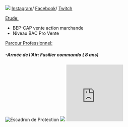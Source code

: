 
  
  <p><img src= "https://image-uniservice.linternaute.com/image/150/1389758640/11742809.jpg">
  <a href="https://www.instagram.com/azekiell/">Instagram</a>/
  <a href="https://www.facebook.com/beauvallet.julien">Facebook</a>/
  <a href="https://www.twitch.tv/djub0otv">Twitch</a></p>
  
<main>
  
  <span style="text-decoration: underline;">Etude:</span>
  <ul>
      <li>BEP-CAP vente action marchande</li>
      <li>Niveau BAC Pro Vente</li>
      
  </ul>
  
  
  <span style="text-decoration: underline;">Parcour Professionnel:</span>
 
   <h5>-Armée de l'Air: Fusilier commando ( 8 ans)</h5>
  
   <p><img src= "https://unplyondotorg.files.wordpress.com/2015/11/fusco512.png?w=150&h=150" alt="Escadron de Protection">
   
   <img src= "https://a4-images.myspacecdn.com/images04/8/c3f4ffcffe274591b6ae50a3f2e1cce5/full.jpg">
   <iframe src="https://giphy.com/embed/9P94yLRR2R4LFNNXIg" width="180" height="180" frameBorder="0" class="giphy-embed" allowFullScreen></p>
  
   <h5>-STEF: Agent de Quai ( 2 ans)</h5>
  
   <p><img src=     https://png2.kisspng.com/sh/cb81e28ced8bbe6e576322258dd60ecd/L0KzQYm3VsI6N6RmkZH0aYP2gLBuTgN1bZcyjORqboPzf8P7Tfxwb5p4jNtscz3wcbBohBVubZ95RdVq cnfyPcTsgfZwd5UyhNHwbz24coS9UMU2bZNnTKgAOD63RoW7UMgyOGI6S6I7Nka8R4WAVscyNqFzf3==/kisspng-stef-transport-logistics-management-cargo-seafood- logo-5b36055ebb4658.4644081015302669747671.png></p>

</main>
   

  
  
  
  
  
  
  
  
  
